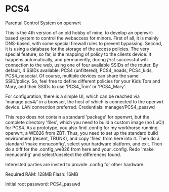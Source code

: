 # PCS4
Parental Control System on openwrt

This is the 4th version of an old hobby of mine, to develop an openwrt-based system to control the webaccess for minors.
First of all, it is mainly DNS-based, with some special firewall rules to prevent bypassing.
Second, it is using a database for the storage of the access policies.
The very special feature, so far, is the mapping of policy to the clients device:
It happens automatically, and permanently, during _first_ successful wifi connection to the web, using one of four available SSIDs of the router.
By default, 4 SSIDs available: PCS4 (unfiltered), PCS4_noads, PCS4_kids, PCS4_nosocial.
Of course, multiple devices can share the same SSID/policy.
So, feel free to define different policies for your Kids Tom and Mary, and their SSIDs to use 'PCS4_Tom' or 'PCS4_Mary'.

For configuration, there is a simple UI, which can be reached via 'manage.pcs4/' in a browser, the host of which is connected to the openwrt device. LAN connection preferred.
Credentials: manager/PCS4_passwd

This repo does not contain a standard 'package' for openwrt, but the complete directory 'files', which you need to build a custom image (no LuCI) for PCS4.
As a prototype, you also find .config for my workhorse running openwrt, a WE826 from ZBT.
Thus, you need to set up the standard build environment (recent, TRUNK), and copy 'files' from here into it.
Then do a standard 'make menuconfig', select your hardware platform, and exit. Then do a diff for the .config_we826 from here and your .config.
Redo 'make menuconfig' and select/unselect the differences found.

Interested parties are invited to provide .config for other hardware.

Required RAM: 128MB
Flash: 16MB

Initial root password: PCS4_passwd


